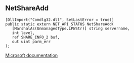## NetShareAdd

```
[DllImport("Comdlg32.dll", SetLastError = true)]
public static extern NET_API_STATUS NetShareAdd(
   [MarshalAs(UnmanagedType.LPWStr)] string servername,
   int level,
   ref SHARE_INFO_2 buf,
   out uint parm_err
);
```

[Microsoft documentation](TODO)
